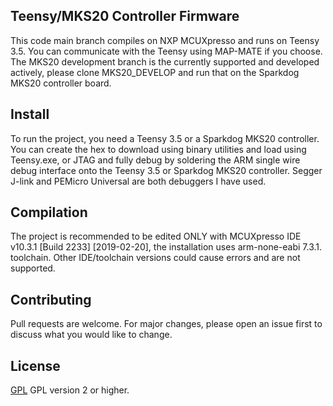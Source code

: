 ## Teensy/MKS20 Controller Firmware
This code main branch compiles on NXP MCUXpresso and runs on Teensy 3.5. You can communicate with the Teensy using MAP-MATE if you choose. The MKS20 development branch is the currently supported and developed actively, please clone MKS20_DEVELOP and run that on the Sparkdog MKS20 controller board.

## Install
To run the project, you need a Teensy 3.5 or a Sparkdog MKS20 controller. You can create the hex to download using binary utilities and load using Teensy.exe, or JTAG and fully debug by soldering the ARM single wire debug interface onto the Teensy 3.5 or Sparkdog MKS20 controller. Segger J-link and PEMicro Universal are both debuggers I have used.

## Compilation
The project is recommended to be edited ONLY with MCUXpresso IDE v10.3.1 [Build 2233] [2019-02-20], the installation uses arm-none-eabi 7.3.1. toolchain. Other IDE/toolchain versions could cause errors and are not supported.

## Contributing
Pull requests are welcome. For major changes, please open an issue first to discuss what you would like to change.

## License
[GPL](http://www.gnu.org/licenses/gpl.html) GPL version 2 or higher.


